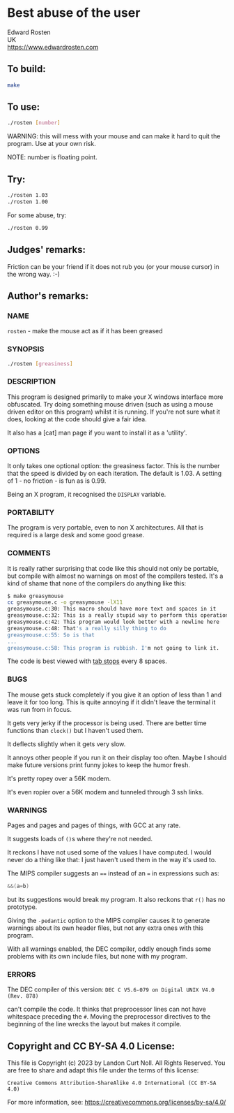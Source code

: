 # Best abuse of the user

Edward Rosten\
UK\
<https://www.edwardrosten.com>

## To build:

```sh
make
```

## To use:

```sh
./rosten [number]
```

WARNING: this will mess with your mouse and can make it hard to quit the
program.  Use at your own risk.

NOTE: number is floating point.

## Try:

```sh
./rosten 1.03
./rosten 1.00
```

For some abuse, try:

```sh
./rosten 0.99
```

## Judges' remarks:

Friction can be your friend if it does not rub you (or your mouse
cursor) in the wrong way.  :-)

## Author's remarks:

### NAME

`rosten` - make the mouse act as if it has been greased

### SYNOPSIS

```sh
./rosten [greasiness]
```


### DESCRIPTION

This program is designed primarily to make your X windows interface more
obfuscated. Try doing something mouse driven (such as using a mouse
driven editor on this program) whilst it is running. If you're not sure
what it does, looking at the code should give a fair idea.

It also has a [cat] man page if you want to install it as a 'utility'.


### OPTIONS

It only takes one optional option: the greasiness factor. This is the
number that the speed is divided by on each iteration. The default is
1.03. A setting of 1 - no friction - is fun as is 0.99.

Being an X program, it recognised the `DISPLAY` variable.


### PORTABILITY

The program is very portable, even to non X architectures. All that is
required is a large desk and some good grease.


### COMMENTS

It is really rather surprising that code like this should not only be
portable, but compile with almost no warnings on most of the compilers
tested. It's a kind of shame that none of the compilers do anything
like this:

```sh
$ make greasymouse
cc greasymouse.c -o greasymouse -lX11
greasymouse.c:30: This macro should have more text and spaces in it
greasymouse.c:32: This is a really stupid way to perform this operation
greasymouse.c:42: This program would look better with a newline here
greasymouse.c:48: That's a really silly thing to do
greasymouse.c:55: So is that
...
greasymouse.c:58: This program is rubbish. I'm not going to link it.
```

The code is best viewed with [tab stops](https://en.wikipedia.org/wiki/Tab_stop) every 8 spaces.


### BUGS

The mouse gets stuck completely if you give it an option of less
than 1 and leave it for too long. This is quite annoying if it
didn't leave the terminal it was run from in focus.

It gets very jerky if the processor is being used. There are
better time functions than `clock()` but I haven't used them.

It deflects slightly when it gets very slow.

It annoys other people if you run it on their display too
often. Maybe I should make future versions print funny jokes to
keep the humor fresh.

It's pretty ropey over a 56K modem.

It's even ropier over a 56K modem and tunneled through 3 ssh links.


### WARNINGS

Pages and pages and pages of things, with GCC at any rate.

It suggests loads of `()`s where they're not needed.

It reckons I have not used some of the values I have computed. I
would never do a thing like that: I just haven't used them in
the way it's used to.

The MIPS compiler suggests an `==` instead of an `=` in expressions
such as:

```c
&&(a=b)
```

but its suggestions would break my program.  It also reckons
that `r()` has no prototype.

Giving the `-pedantic` option to the MIPS compiler causes it to generate
warnings about its own header files, but not any extra ones with this
program.

With all warnings enabled, the DEC compiler, oddly enough finds some
problems with its own include files, but none with my program.


### ERRORS

The DEC compiler of this version: `DEC C V5.6-079 on Digital UNIX V4.0 (Rev.
878)`

can't compile the code. It thinks that preprocessor lines can not have
whitespace preceding the `#`. Moving the preprocessor directives to the
beginning of the line wrecks the layout but makes it compile.

## Copyright and CC BY-SA 4.0 License:

This file is Copyright (c) 2023 by Landon Curt Noll.  All Rights Reserved.
You are free to share and adapt this file under the terms of this license:

    Creative Commons Attribution-ShareAlike 4.0 International (CC BY-SA 4.0)

For more information, see: https://creativecommons.org/licenses/by-sa/4.0/
